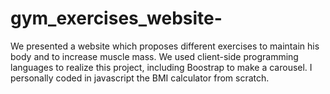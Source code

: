 # gym_exercises_website-
We presented a website which proposes different exercises to maintain his body and to increase muscle mass. We used client-side programming languages to realize this project, including Boostrap to make a carousel. I personally coded in javascript the BMI calculator from scratch. 
